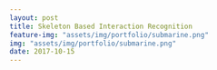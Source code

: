 ```yaml
---
layout: post
title: Skeleton Based Interaction Recognition
feature-img: "assets/img/portfolio/submarine.png"
img: "assets/img/portfolio/submarine.png"
date: 2017-10-15
---
```

